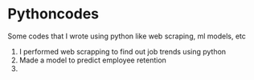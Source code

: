 # Pythoncodes
Some codes that I wrote using python like web scraping, ml models, etc
1. I performed web scrapping to find out job trends using python
2. Made a model to predict employee retention
2.
